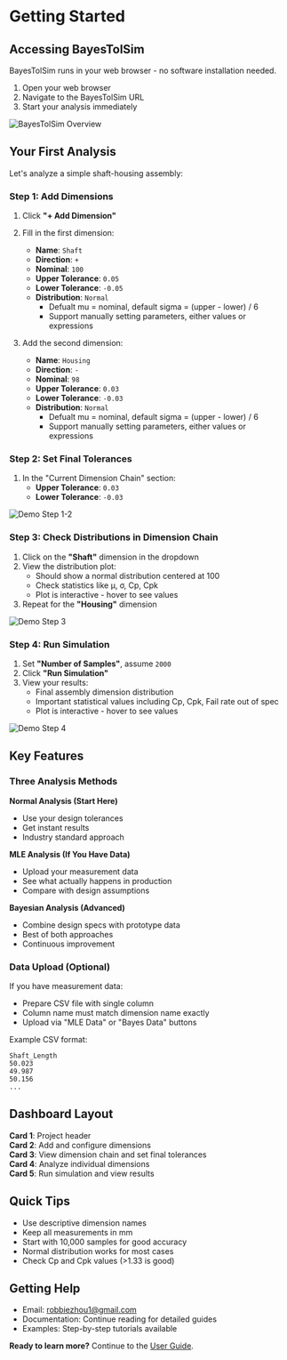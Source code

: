 # Getting Started

## Accessing BayesTolSim

BayesTolSim runs in your web browser - no software installation needed.

1. Open your web browser
2. Navigate to the BayesTolSim URL
3. Start your analysis immediately

![BayesTolSim Overview](images/overview.jpg)

## Your First Analysis

Let's analyze a simple shaft-housing assembly:

### Step 1: Add Dimensions
1. Click **"+ Add Dimension"** 
2. Fill in the first dimension:
    - **Name**: `Shaft`
    - **Direction**: `+` 
    - **Nominal**: `100`
    - **Upper Tolerance**: `0.05`
    - **Lower Tolerance**: `-0.05`
    - **Distribution**: `Normal`  
        - Defualt mu = nominal, default sigma = (upper - lower) / 6
        - Support manually setting parameters, either values or expressions

3. Add the second dimension:
    - **Name**: `Housing`
    - **Direction**: `-`
    - **Nominal**: `98`
    - **Upper Tolerance**: `0.03`
    - **Lower Tolerance**: `-0.03`
    - **Distribution**: `Normal`  
        - Defualt mu = nominal, default sigma = (upper - lower) / 6
        - Support manually setting parameters, either values or expressions

### Step 2: Set Final Tolerances
1. In the "Current Dimension Chain" section:  
    - **Upper Tolerance**: `0.03`  
    - **Lower Tolerance**: `-0.03`

![Demo Step 1-2](images/step1-2.jpg)

### Step 3: Check Distributions in Dimension Chain
1. Click on the **"Shaft"** dimension in the dropdown
2. View the distribution plot:
    - Should show a normal distribution centered at 100
    - Check statistics like μ, σ, Cp, Cpk
    - Plot is interactive - hover to see values
3. Repeat for the **"Housing"** dimension

![Demo Step 3](images/step3.jpg)

### Step 4: Run Simulation
1. Set **"Number of Samples"**, assume `2000`
2. Click **"Run Simulation"**
3. View your results:
    - Final assembly dimension distribution
    - Important statistical values including Cp, Cpk, Fail rate out of spec
    - Plot is interactive - hover to see values

![Demo Step 4](images/step4.jpg)

## Key Features

### Three Analysis Methods

**Normal Analysis (Start Here)**
- Use your design tolerances
- Get instant results
- Industry standard approach

**MLE Analysis (If You Have Data)**
- Upload your measurement data
- See what actually happens in production
- Compare with design assumptions

**Bayesian Analysis (Advanced)**
- Combine design specs with prototype data
- Best of both approaches
- Continuous improvement

### Data Upload (Optional)
If you have measurement data:
- Prepare CSV file with single column
- Column name must match dimension name exactly
- Upload via "MLE Data" or "Bayes Data" buttons

Example CSV format:
```
Shaft_Length
50.023
49.987
50.156
...
```

## Dashboard Layout

**Card 1**: Project header  
**Card 2**: Add and configure dimensions  
**Card 3**: View dimension chain and set final tolerances  
**Card 4**: Analyze individual dimensions  
**Card 5**: Run simulation and view results  

## Quick Tips

- Use descriptive dimension names
- Keep all measurements in mm
- Start with 10,000 samples for good accuracy
- Normal distribution works for most cases
- Check Cp and Cpk values (>1.33 is good)

## Getting Help

- Email: robbiezhou1@gmail.com
- Documentation: Continue reading for detailed guides
- Examples: Step-by-step tutorials available

**Ready to learn more?** Continue to the [User Guide](user-guide/dashboard-overview.md).